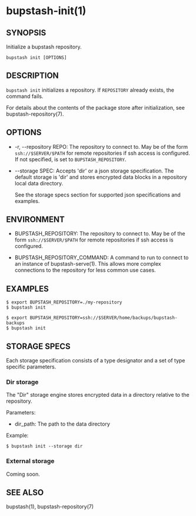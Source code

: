bupstash-init(1) 
================

## SYNOPSIS

Initialize a bupstash repository.

`bupstash init [OPTIONS]`

## DESCRIPTION

`bupstash init` initializes a repository.
If `REPOSITORY` already exists, the command fails.

For details about the contents of the package store after initialization, see bupstash-repository(7).

## OPTIONS

* -r, --repository REPO:
  The repository to connect to. May be of the form `ssh://$SERVER/$PATH` for
  remote repositories if ssh access is configured. If not specified, is set to `BUPSTASH_REPOSITORY`.

* --storage SPEC:
  Accepts 'dir' or a json storage specification.
  The default storage is 'dir' and stores encrypted data blocks in a 
  repository local data directory.

  See the storage specs section for supported json specifications and examples.

## ENVIRONMENT

* BUPSTASH_REPOSITORY:
  The repository to connect to. May be of the form `ssh://$SERVER/$PATH` for
  remote repositories if ssh access is configured.

* BUPSTASH_REPOSITORY_COMMAND:
  A command to run to connect to an instance of bupstash-serve(1). This 
  allows more complex connections to the repository for less common use cases.

## EXAMPLES

```
$ export BUPSTASH_REPOSITORY=./my-repository
$ bupstash init

$ export BUPSTASH_REPOSITORY=ssh://$SERVER/home/backups/bupstash-backups
$ bupstash init
```

## STORAGE SPECS

Each storage specification consists of a type designator and a set
of type specific parameters.

### Dir storage

The "Dir" storage engine stores encrypted data in a directory relative
to the repository.

Parameters:

- dir_path: The path to the data directory

Example:

```
$ bupstash init --storage dir
```

### External storage

Coming soon.

## SEE ALSO

bupstash(1), bupstash-repository(7)
